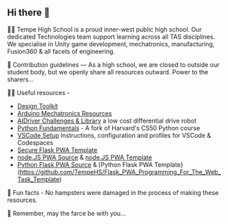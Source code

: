 ## Hi there 👋

🙋‍♀️ Tempe High School is a proud inner-west public high school. Our dedicated Technologies team support learning across all TAS disciplines. We specialise in Unity game development, mechatronics, manufacturing, Fusion360 & all facets of engineering.

🌈 Contribution guidelines — As a high school, we are closed to outside our student body, but we openly share all resources outward. Power to the sharers...

👩‍💻 Useful resources - 
- [Design Toolkit](https://tempehs.github.io/designToolKit/)
- [Arduino Mechatronics Resources](https://github.com/TempeHS/TempeHS_Ardunio_Bootcamp)
- [AIDriver Challenges & Library](https://github.com/TempeHS/AIDriver_Challenges) a low cost differential drive robot
- [Python Fundamentals](https://github.com/TempeHS/PythonFundamentals) - A fork of Harvard's CS50 Python course
- [VSCode Setup](https://github.com/TempeHS/TempeHS_VSCode_Setup) Instructions, configuration and profiles for VSCode & Codespaces
- [Secure Flask PWA Template](https://github.com/TempeHS/Secure_Flask_PWA_Template)
- [node.JS PWA Source](https://github.com/TempeHS/NodeJS_PWA_Programming_For_The_Web_Task_Source) & [node.JS PWA Template](https://github.com/TempeHS/NodeJS_PWA_Programming_For_The_Web_Task_Template)
- [Python Flask PWA Source](https://github.com/TempeHS/Flask_PWA_Programming_For_The_Web_Task_Source) & [Python Flask PWA Template}(https://github.com/TempeHS/Flask_PWA_Programming_For_The_Web_Task_Template)

🍿 Fun facts - No hampsters were damaged in the process of making these resources.

🧙 Remember, may the farce be with you...
